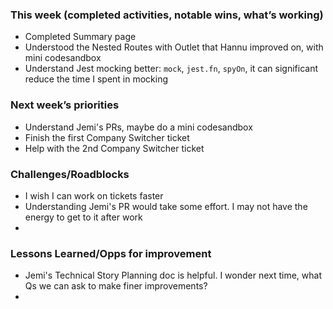 ### This week (completed activities, notable wins, what’s working)
- Completed Summary page
- Understood the Nested Routes with Outlet that Hannu improved on, with mini codesandbox
- Understand Jest mocking better: `mock`, `jest.fn`, `spyOn`, it can significant reduce the time I spent in mocking 
### Next week’s priorities
- Understand Jemi's PRs, maybe do a mini codesandbox
- Finish the first Company Switcher ticket
- Help with the 2nd Company Switcher ticket
### Challenges/Roadblocks
- I wish I can work on tickets faster 
- Understanding Jemi's PR would take some effort. I may not have the energy to get to it after work
- 
### Lessons Learned/Opps for improvement
- Jemi's Technical Story Planning doc is helpful. I wonder next time,  what Qs we can ask to make finer improvements?
- 